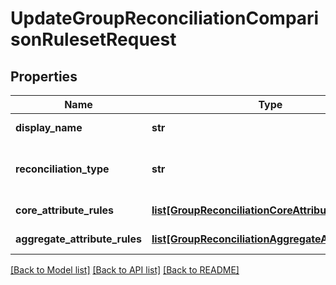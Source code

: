 # UpdateGroupReconciliationComparisonRulesetRequest


## Properties
Name | Type | Description | Notes
------------ | ------------- | ------------- | -------------
**display_name** | **str** | The name of the ruleset | 
**reconciliation_type** | **str** | The type of reconciliation to perform. \&quot;Holding\&quot; | \&quot;Transaction\&quot; | \&quot;Valuation\&quot; | 
**core_attribute_rules** | [**list[GroupReconciliationCoreAttributeRule]**](GroupReconciliationCoreAttributeRule.md) | The core comparison rules | 
**aggregate_attribute_rules** | [**list[GroupReconciliationAggregateAttributeRule]**](GroupReconciliationAggregateAttributeRule.md) | The aggregate comparison rules | 

[[Back to Model list]](../README.md#documentation-for-models) [[Back to API list]](../README.md#documentation-for-api-endpoints) [[Back to README]](../README.md)


